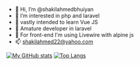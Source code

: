 - 👋 Hi, I’m @shakilahmedbhuiyan
- 👀 I’m interested in php and laravel
- 👀 vastly intended to learn Vue JS
- 🌱 Amature developer in laravel
- 🌱 For front-end I'm using Livewire with alpine js
- 📫 shakilahmed22@yahoo.com

[![My GitHub stats](https://github-readme-stats.vercel.app/api?username=shakilahmedbhuiyan&theme=cobalt&show_icons=true)](https://github.com/anuraghazra/github-readme-stats)
[![Top Langs](https://github-readme-stats.vercel.app/api/top-langs/?username=shakilahmedbhuiyan&hide=html,css&theme=cobalt&show_icons=true&layout=compact&card_width=400)](https://github.com/anuraghazra/github-readme-stats)


<!---
shakilahmedbhuiyan/shakilahmedbhuiyan is a ✨ special ✨ repository because its `README.md` (this file) appears on your GitHub profile.
You can click the Preview link to take a look at your changes.
--->
